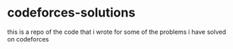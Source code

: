 # codeforces-solutions
this is a repo of the code that i wrote for some of the problems i have solved on codeforces

